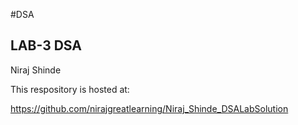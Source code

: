 #DSA

## LAB-3 DSA

Niraj Shinde

This respository is hosted at:

https://github.com/nirajgreatlearning/Niraj_Shinde_DSALabSolution

